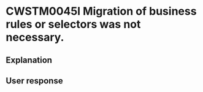 # CWSTM0045I Migration of business rules or selectors was not necessary.

## Explanation

## User response